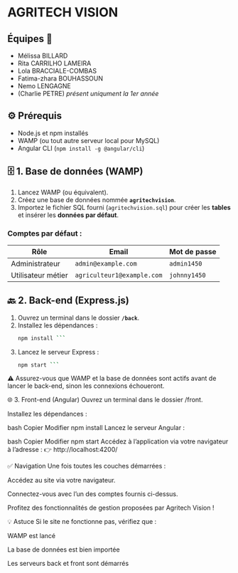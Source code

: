 # AGRITECH VISION

## Équipes 👥
- Mélissa BILLARD
- Rita CARRILHO LAMEIRA
- Lola BRACCIALE-COMBAS
- Fatima-zhara BOUHASSOUN 
- Nemo LENGAGNE
- (Charlie PETRE) *présent uniqument  la 1er année*

## ⚙️ Prérequis

- Node.js et npm installés
- WAMP (ou tout autre serveur local pour MySQL)
- Angular CLI (`npm install -g @angular/cli`)

## 🗄️ 1. Base de données (WAMP)

1. Lancez WAMP (ou équivalent).
2. Créez une base de données nommée **`agritechvision`**.
3. Importez le fichier SQL fourni (`agritechvision.sql`) pour créer les **tables** et insérer les **données par défaut**.

### Comptes par défaut :

| Rôle        | Email                      | Mot de passe  |
|-------------|----------------------------|---------------|
| Administrateur | `admin@example.com`        | `admin1450`    |
| Utilisateur métier | `agriculteur1@example.com` | `johnny1450`   |

## 🔙 2. Back-end (Express.js)

1. Ouvrez un terminal dans le dossier **`/back`**.
2. Installez les dépendances :
    ```bash
   npm install ```
3. Lancez le serveur Express :
   ```bash
   npm start ```

⚠️ Assurez-vous que WAMP et la base de données sont actifs avant de lancer le back-end, sinon les connexions échoueront.

🌐 3. Front-end (Angular)
Ouvrez un terminal dans le dossier /front.

Installez les dépendances :

bash
Copier
Modifier
npm install
Lancez le serveur Angular :

bash
Copier
Modifier
npm start
Accédez à l’application via votre navigateur à l’adresse :
👉 http://localhost:4200/

✅ Navigation
Une fois toutes les couches démarrées :

Accédez au site via votre navigateur.

Connectez-vous avec l’un des comptes fournis ci-dessus.

Profitez des fonctionnalités de gestion proposées par Agritech Vision !

💡 Astuce
Si le site ne fonctionne pas, vérifiez que :

WAMP est lancé

La base de données est bien importée

Les serveurs back et front sont démarrés

